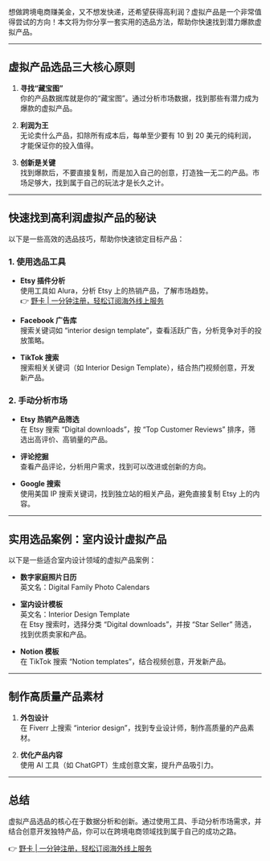 想做跨境电商赚美金，又不想发快递，还希望获得高利润？虚拟产品是一个非常值得尝试的方向！本文将为你分享一套实用的选品方法，帮助你快速找到潜力爆款虚拟产品。

---

## 虚拟产品选品三大核心原则

1. **寻找“藏宝图”**  
   你的产品数据库就是你的“藏宝图”。通过分析市场数据，找到那些有潜力成为爆款的虚拟产品。

2. **利润为王**  
   无论卖什么产品，扣除所有成本后，每单至少要有 10 到 20 美元的纯利润，才能保证你的投入值得。

3. **创新是关键**  
   找到爆款后，不要直接复制，而是加入自己的创意，打造独一无二的产品。市场足够大，找到属于自己的玩法才是长久之计。

---

## 快速找到高利润虚拟产品的秘诀

以下是一些高效的选品技巧，帮助你快速锁定目标产品：

### 1. 使用选品工具
- **Etsy 插件分析**  
  使用工具如 Alura，分析 Etsy 上的热销产品，了解市场趋势。  
  👉 [野卡 | 一分钟注册，轻松订阅海外线上服务](https://bit.ly/bewildcard)

- **Facebook 广告库**  
  搜索关键词如 “interior design template”，查看活跃广告，分析竞争对手的投放策略。

- **TikTok 搜索**  
  搜索相关关键词（如 Interior Design Template），结合热门视频创意，开发新产品。

### 2. 手动分析市场
- **Etsy 热销产品筛选**  
  在 Etsy 搜索 “Digital downloads”，按 “Top Customer Reviews” 排序，筛选出高评价、高销量的产品。

- **评论挖掘**  
  查看产品评论，分析用户需求，找到可以改进或创新的方向。

- **Google 搜索**  
  使用美国 IP 搜索关键词，找到独立站的相关产品，避免直接复制 Etsy 上的内容。

---

## 实用选品案例：室内设计虚拟产品

以下是一些适合室内设计领域的虚拟产品案例：

- **数字家庭照片日历**  
  英文名：Digital Family Photo Calendars

- **室内设计模板**  
  英文名：Interior Design Template  
  在 Etsy 搜索时，选择分类 “Digital downloads”，并按 “Star Seller” 筛选，找到优质卖家和产品。

- **Notion 模板**  
  在 TikTok 搜索 “Notion templates”，结合视频创意，开发新产品。

---

## 制作高质量产品素材

1. **外包设计**  
   在 Fiverr 上搜索 “interior design”，找到专业设计师，制作高质量的产品素材。

2. **优化产品内容**  
   使用 AI 工具（如 ChatGPT）生成创意文案，提升产品吸引力。

---

## 总结

虚拟产品选品的核心在于数据分析和创新。通过使用工具、手动分析市场需求，并结合创意开发独特产品，你可以在跨境电商领域找到属于自己的成功之路。

👉 [野卡 | 一分钟注册，轻松订阅海外线上服务](https://bit.ly/bewildcard)
